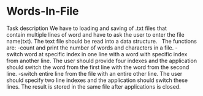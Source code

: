 # Words-In-File
Task description
We have to loading and saving of .txt files that contain multiple lines of word and have to ask the user to enter the file name(txt).
The text file should be read into a data structure.  
The functions are:
-count and print the number of words and characters in a file.
-switch word at specific index in one line with a word with specific index from another line. The user should provide four indexes and the application should switch the word from the first line with the word from the second line.
-switch entire line from the file with an entire other line. The user should specify two line indexes and the application should switch these lines.
The result is stored in the same file after applications is closed.
